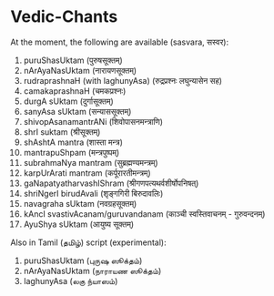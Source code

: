 # Vedic-Chants

At the moment, the following are available (sasvara, सस्वर):

1. puruShasUktam (पुरुषसूक्तम्)
2. nArAyaNasUktam (नारायणसूक्तम्)
3. rudraprashnaH (with laghunyAsa) (रुद्रप्रश्नः लघुन्यासेन सह)
4. camakaprashnaH (चमकप्रश्नः)
5. durgA sUktam (दुर्गासूक्तम्)
6. sanyAsa sUktam (सन्याससूक्तम्)
7. shivopAsanamantrANi (शिवोपासनमन्त्राणि)
8. shrI suktam (श्रीसूक्तम्)
9. shAshtA mantra (शास्ता मन्त्र)
10. mantrapuShpam (मन्त्रपुष्पम्)
11. subrahmaNya mantram (सुब्रह्मण्यमन्त्रम्)
12. karpUrArati mantram (कर्पूरारतीमन्त्रम्)
13. gaNapatyatharvashIShram (श्रीगणपत्यथर्वशीर्षोपनिषत्)
14. shriNgerI birudAvali (शृङ्गगिरी बिरुदावलिः)
15. navagraha sUktam (नवग्रहसूक्तम्)
16. kAncI svastivAcanam/guruvandanam (काञ्ची स्वस्तिवाचनम् - गुरुवन्दनम्)
17. AyuShya sUktam (आयुष्य सूक्तम्)

Also in Tamil (தமிழ்) script (experimental):

1. puruShasUktam (புருஷ ஸூக்தம்)
2. nArAyaNasUktam (நாராயண ஸூக்தம்)
3. laghunyAsa (லகு ந்யாஸம்)
